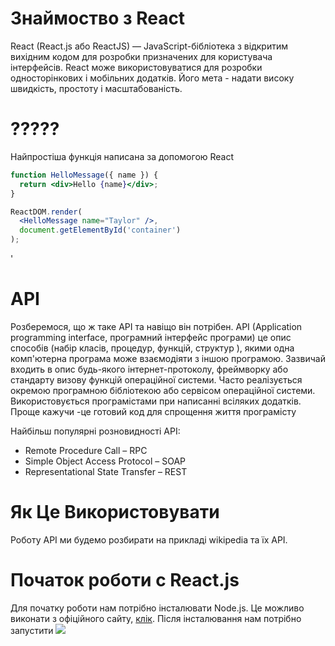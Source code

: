 
# Знаймоство з React #
React (React.js або ReactJS) — JavaScript-бібліотека з відкритим вихідним кодом для розробки призначених для користувача інтерфейсів. React може використовуватися для розробки односторінкових і мобільних додатків. Його мета - надати високу швидкість, простоту і масштабованість.


# ????? #
Найпростіша функція написана за допомогою React

```jsx
function HelloMessage({ name }) {
  return <div>Hello {name}</div>;
}

ReactDOM.render(
  <HelloMessage name="Taylor" />,
  document.getElementById('container')
);
```
'

# API #
Розберемося, що ж таке API та навіщо він потрібен. API (Application programming interface, програмний інтерфейс програми) це опис способів (набір класів, процедур, функцій, структур ), якими одна комп'ютерна програма може взаємодіяти з іншою програмою. Зазвичай входить в опис будь-якого інтернет-протоколу, фреймворку або стандарту визову функцій операційної системи. Часто реалізується окремою програмною бібліотекою або сервісом операційної системи. Використовується програмістами при написанні всіляких додатків. 
Проще кажучи -це готовий код для спрощення життя програмісту

Найбільш популярні розновидності API:
* Remote Procedure Call – RPC
* Simple Object Access Protocol – SOAP
* Representational State Transfer – REST



# Як Це Використовувати #
Роботу API ми будемо розбирати на прикладі wikipedia та їх API.

# Початок роботи с React.js #
Для початку роботи нам потрібно інсталювати Node.js. Це можливо виконати з офіційного сайту, [клік](https://nodejs.org/uk/). Після інсталювання нам потрібно запустити
![](https://github.com/mq1488/software_engineering_template/edit/master/doc/images/image1.png)






